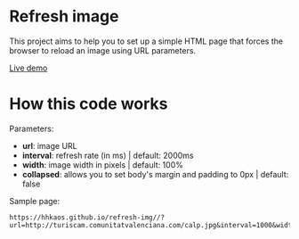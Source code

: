 # Refresh image

This project aims to help you to set up a simple HTML page that forces the browser to reload an image using URL parameters.

[Live demo](https://hhkaos.github.io/refresh-img//?url=http://turiscam.comunitatvalenciana.com/calp.jpg&interval=1000&width=300&collapsed=true)

# How this code works

Parameters:
* **url**: <string> image URL
* **interval**: <int> refresh rate (in ms) | default: 2000ms
* **width**: <int> image width in pixels | default: 100%
* **collapsed**: <any value> allows you to set body's margin and padding to 0px | default: false 

Sample page:

```
https://hhkaos.github.io/refresh-img//?url=http://turiscam.comunitatvalenciana.com/calp.jpg&interval=1000&width=300&collapsed=true
```